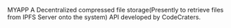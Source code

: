 MYAPP
A Decentralized compressed file storage(Presently to retrieve files from IPFS Server onto the system) API developed by CodeCraters.
